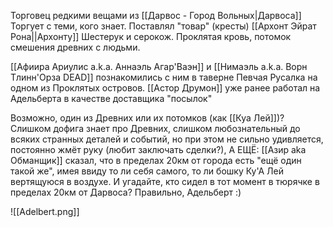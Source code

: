 Торговец редкими вещами из [[Дарвос - Город Вольных|Дарвоса]] Торгует с теми, кого знает. Поставлял "товар" (кресты) [[Архонт Эйрат Рона||Архонту]] 
Шестерук и серокож. Проклятая кровь, потомок смешения древних с людьми.

[[Афиира Ариулис a.k.a. Аннаэль Агар'Ваэн]] и [[Нимаэль a.k.a. Ворн Тлинн'Орза DEAD]] познакомились с ним в таверне Певчая Русалка на одном из Проклятых островов.
[[Астор Друмон]] уже ранее работал на Адельберта в качестве доставщика "посылок"

Возможно, один из Древних или их потомков (как [[Куа Лей]])? Слишком дофига знает про Древних, слишком любознательный до всяких странных деталей и событий, но при этом не сильно удивляется, постоянно жмёт руку (любит заключать сделки?), А ЕЩЁ: [[Азир aka Обманщик]] сказал, что в пределах 20км от города есть "ещё один такой же", имея ввиду то ли себя самого, то ли бошку Ку'А Лей вертящуюся в воздухе. И угадайте, кто сидел в тот момент в тюрячке в пределах 20км от Дарвоса? Правильно, Адельберт :) 

![[Adelbert.png]]


